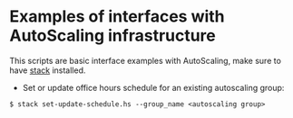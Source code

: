 # Examples of interfaces with AutoScaling infrastructure

This scripts are basic interface examples with AutoScaling, make sure to have [stack](https://docs.haskellstack.org/en/stable/README/) installed.

* Set or update office hours schedule for an existing autoscaling group:
```
$ stack set-update-schedule.hs --group_name <autoscaling group>
```